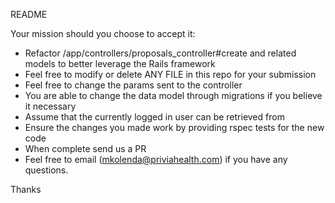README

Your mission should you choose to accept it:

* Refactor /app/controllers/proposals_controller#create and related models to better leverage the Rails framework
* Feel free to modify or delete ANY FILE in this repo for your submission
* Feel free to change the params sent to the controller
* You are able to change the data model through migrations if you believe it necessary
* Assume that the currently logged in user can be retrieved from 
* Ensure the changes you made work by providing rspec tests for the new code
* When complete send us a PR
* Feel free to email ([mkolenda@priviahealth.com](mailto:mkolenda@priviahealth.com)) if you have any questions.

Thanks


